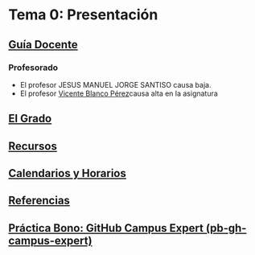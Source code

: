 # Tema 0: Presentación

## [Guía Docente](https://www.ull.es/apps/guias/guias/view_subject_guide/139263524/)

### Profesorado

- El profesor  JESUS MANUEL JORGE SANTISO causa baja. 
- El profesor [Vicente Blanco Pérez](https://www.ull.es/apps/guias/guias/view_teacher_niu/530/(%3FPvblanco.*)/)causa alta en la asignatura

## [El Grado](../degree.md)

## [Recursos](../resources.md)

<!-- ## [Exámenes de convocatoria](../exams.md) -->

## [Calendarios y Horarios](../timetables.md)

## [Referencias](../references.md)

## [Práctica Bono: GitHub Campus Expert (pb-gh-campus-expert)](pb-gh-campus-expert)